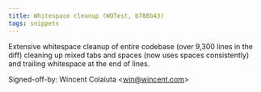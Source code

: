 ```yaml
---
title: Whitespace cleanup (WOTest, b788b43)
tags: snippets
---
```


Extensive whitespace cleanup of entire codebase (over 9,300 lines in the diff) cleaning up mixed tabs and spaces (now uses spaces consistently) and trailing whitespace at the end of lines.

Signed-off-by: Wincent Colaiuta &lt;win@wincent.com&gt;
